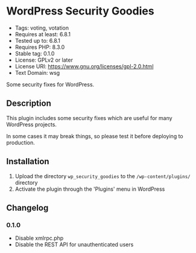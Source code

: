 
# WordPress Security Goodies

* Tags: voting, votation
* Requires at least: 6.8.1
* Tested up to: 6.8.1
* Requires PHP: 8.3.0
* Stable tag: 0.1.0
* License: GPLv2 or later
* License URI: https://www.gnu.org/licenses/gpl-2.0.html
* Text Domain: wsg 

Some security fixes for WordPress.

## Description
This plugin includes some security fixes which are useful for many WordPress projects.

In some cases it may break things, so please test it before deploying to production.

## Installation

1. Upload the directory `wp_security_goodies` to the `/wp-content/plugins/` directory
2. Activate the plugin through the 'Plugins' menu in WordPress

## Changelog

### 0.1.0
* Disable xmlrpc.php
* Disable the REST API for unauthenticated users

